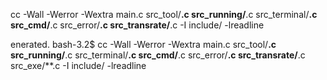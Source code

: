 cc -Wall -Werror -Wextra main.c src_tool/**.c src_running/**.c src_terminal/**.c src_cmd/**.c src_error/**.c src_transrate/**.c -I include/  -lreadline

enerated.
bash-3.2$ cc -Wall -Werror -Wextra main.c src_tool/**.c src_running/**.c src_terminal/**.c src_cmd/**.c src_error/**.c src_transrate/**.c src_exe/**.c -I include/  -lreadline